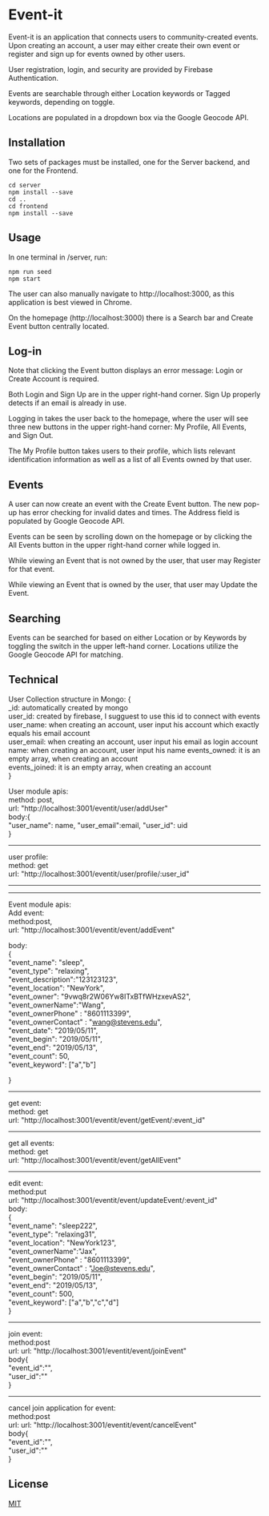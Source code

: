 # Event-it

Event-it is an application that connects users to community-created events. Upon creating an account, a user may either create their own event or register and sign up for events owned by other users. <br/>

User registration, login, and security are provided by Firebase Authentication. 

Events are searchable through either Location keywords or Tagged keywords, depending on toggle.

Locations are populated in a dropdown box via the Google Geocode API.

##  Installation

Two sets of packages must be installed, one for the Server backend, and one for the Frontend.
```
cd server 
npm install --save 
cd .. 
cd frontend 
npm install --save 
```
## Usage

In one terminal in /server, run: </br>
```
npm run seed 
npm start
```
The user can also manually navigate to http://localhost:3000, as this application is best viewed in Chrome.

On the homepage (http://localhost:3000) there is a Search bar and Create Event button centrally located.

## Log-in

Note that clicking the Event button displays an error message: Login or Create Account is required. 

Both Login and Sign Up are in the upper right-hand corner. Sign Up properly detects if an email is already in use. 

Logging in takes the user back to the homepage, where the user will see three new buttons in the upper right-hand corner: My Profile, All Events, and Sign Out. 

The My Profile button takes users to their profile, which lists relevant identification information as well as a list of all Events owned by that user. 

## Events

A user can now create an event with the Create Event button. The new pop-up has error checking for invalid dates and times. The Address field is populated by Google Geocode API. 

Events can be seen by scrolling down on the homepage or by clicking the All Events button in the upper right-hand corner while logged in. 

While viewing an Event that is not owned by the user, that user may Register for that event.

While viewing an Event that is owned by the user, that user may Update the Event. 

## Searching

Events can be searched for based on either Location or by Keywords by toggling the switch in the upper left-hand corner. Locations utilize the Google Geocode API for matching.


Technical
--------------------------------------------------------------------------------------------


 User Collection structure in Mongo:
 {<br /> 
   _id: automatically created by mongo<br /> 
   user_id:  created by firebase, I sugguest to use this id to connect with events<br /> 
   user_name:  when creating an account, user input his account which exactly equals his email account<br /> 
   user_email:  when creating an account, user input his email as login account<br /> 
   name: when creating an account, user input his name
   events_owned:  it is an empty array, when creating an account<br /> 
   events_joined:  it is an empty array, when creating an account<br /> 
 }
 
 
 User module apis:<br /> 
 method: post,<br /> 
 url: "http://localhost:3001/eventit/user/addUser"<br /> 
 body:{<br /> 
  "user_name": name,
  "user_email":email,
  "user_id": uid <br /> 
 }<br /> 
 
 --------------------------------------------------------------------------------------------
user profile: <br /> 
method: get <br /> 
url: "http://localhost:3001/eventit/user/profile/:user_id" <br /> 

 --------------------------------------------------------------------------------------------
 --------------------------------------------------------------------------------------------
 
 Event module  apis: <br /> 
 Add event:<br /> 
 method:post, <br /> 
 url: "http://localhost:3001/eventit/event/addEvent" <br /> 
 
 body: <br /> 
 { <br /> 
	"event_name": "sleep", <br /> 
 "event_type": "relaxing", <br /> 
 "event_description":"123123123", <br /> 
 "event_location": "NewYork", <br /> 
	"event_owner": "9vwq8r2W06Yw8ITxBTfWHzxevAS2", <br /> 
	"event_ownerName":"Wang", <br /> 
	"event_ownerPhone" : "8601113399", <br /> 
	"event_ownerContact" : "wang@stevens.edu", <br /> 
	"event_date": "2019/05/11", <br /> 
	"event_begin": "2019/05/11", <br /> 
	"event_end": "2019/05/13", <br /> 
	"event_count": 50, <br /> 
	"event_keyword": ["a","b"] <br /> 
	
} <br /> 

--------------------------------------------------------------------------------------------
get event: <br /> 
method: get <br /> 
url: "http://localhost:3001/eventit/event/getEvent/:event_id" <br /> 

--------------------------------------------------------------------------------------------
get all events: <br /> 
method: get <br /> 
url: "http://localhost:3001/eventit/event/getAllEvent" <br /> 

--------------------------------------------------------------------------------------------
edit event:<br /> 
method:put<br /> 
url: "http://localhost:3001/eventit/event/updateEvent/:event_id"<br /> 
body:<br /> 
{<br /> 
"event_name": "sleep222",<br /> 
   "event_type": "relaxing31",<br /> 
   "event_location": "NewYork123",<br /> 
	"event_ownerName":"Jax",<br /> 
	"event_ownerPhone" : "8601113399",<br /> 
	"event_ownerContact" : "Joe@stevens.edu",<br /> 
	"event_begin": "2019/05/11",<br /> 
	"event_end": "2019/05/13",<br /> 
	"event_count": 500,<br /> 
	"event_keyword": ["a","b","c","d"]<br /> 
}<br /> 

--------------------------------------------------------------------------------------------
join event:<br /> 
method:post<br /> 
url: url: "http://localhost:3001/eventit/event/joinEvent"<br /> 
body{<br /> 
	"event_id":"",<br /> 
	"user_id":""<br /> 
}<br /> 

--------------------------------------------------------------------------------------------
cancel join application for event:<br /> 
method:post<br /> 
url: url: "http://localhost:3001/eventit/event/cancelEvent"<br /> 
body{<br /> 
	"event_id":"",<br /> 
	"user_id":""<br /> 
}<br /> 


## License
[MIT](https://choosealicense.com/licenses/mit/)
